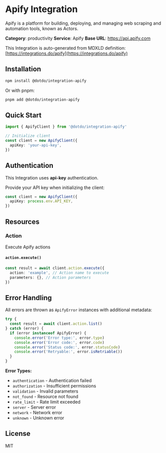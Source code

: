 # Apify Integration

Apify is a platform for building, deploying, and managing web scraping and automation tools, known as Actors.

**Category**: productivity
**Service**: Apify
**Base URL**: https://api.apify.com

This Integration is auto-generated from MDXLD definition: [https://integrations.do/apify](https://integrations.do/apify)

## Installation

```bash
npm install @dotdo/integration-apify
```

Or with pnpm:

```bash
pnpm add @dotdo/integration-apify
```

## Quick Start

```typescript
import { ApifyClient } from '@dotdo/integration-apify'

// Initialize client
const client = new ApifyClient({
  apiKey: 'your-api-key',
})
```

## Authentication

This Integration uses **api-key** authentication.

Provide your API key when initializing the client:

```typescript
const client = new ApifyClient({
  apiKey: process.env.API_KEY,
})
```

## Resources

### Action

Execute Apify actions

#### `action.execute()`

```typescript
const result = await client.action.execute({
  action: 'example', // Action name to execute
  parameters: {}, // Action parameters
})
```

## Error Handling

All errors are thrown as `ApifyError` instances with additional metadata:

```typescript
try {
  const result = await client.action.list()
} catch (error) {
  if (error instanceof ApifyError) {
    console.error('Error type:', error.type)
    console.error('Error code:', error.code)
    console.error('Status code:', error.statusCode)
    console.error('Retryable:', error.isRetriable())
  }
}
```

**Error Types:**

- `authentication` - Authentication failed
- `authorization` - Insufficient permissions
- `validation` - Invalid parameters
- `not_found` - Resource not found
- `rate_limit` - Rate limit exceeded
- `server` - Server error
- `network` - Network error
- `unknown` - Unknown error

## License

MIT
